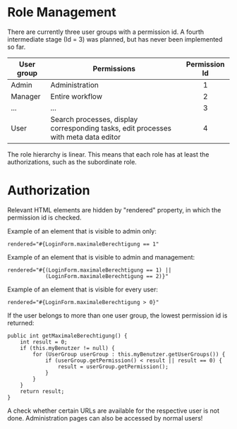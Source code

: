 Role Management
===============
There are currently three user groups with a permission id.
A fourth intermediate stage (Id = 3) was planned, but has never been
implemented so far.

|User group|Permissions|Permission Id|
|---|---|:---:|
|Admin|Administration|1|
|Manager|Entire workflow|2|
|...|...|3|
|User|Search processes, display corresponding tasks, edit processes with meta data editor|4|

The role hierarchy is linear. This means that each role has at least
the authorizations, such as the subordinate role.

Authorization
=============
Relevant HTML elements are hidden by "rendered" property,
in which the permission id is checked. 

Example of an element that is visible to admin only:
```
rendered="#{LoginForm.maximaleBerechtigung == 1"
```
Example of an element that is visible to admin and management:
```
rendered="#{(LoginForm.maximaleBerechtigung == 1) ||
            (LoginForm.maximaleBerechtigung == 2)}"
```
Example of an element that is visible for every user:
```
rendered="#{LoginForm.maximaleBerechtigung > 0}"
```

If the user belongs to more than one user group,
the lowest permission id is returned:
```
public int getMaximaleBerechtigung() {
    int result = 0;
    if (this.myBenutzer != null) {
        for (UserGroup userGroup : this.myBenutzer.getUserGroups()) {
            if (userGroup.getPermission() < result || result == 0) {
                result = userGroup.getPermission();
            }
        }
    }
    return result;
}
```

A check whether certain URLs are available for the respective user is not done.
Administration pages can also be accessed by normal users!